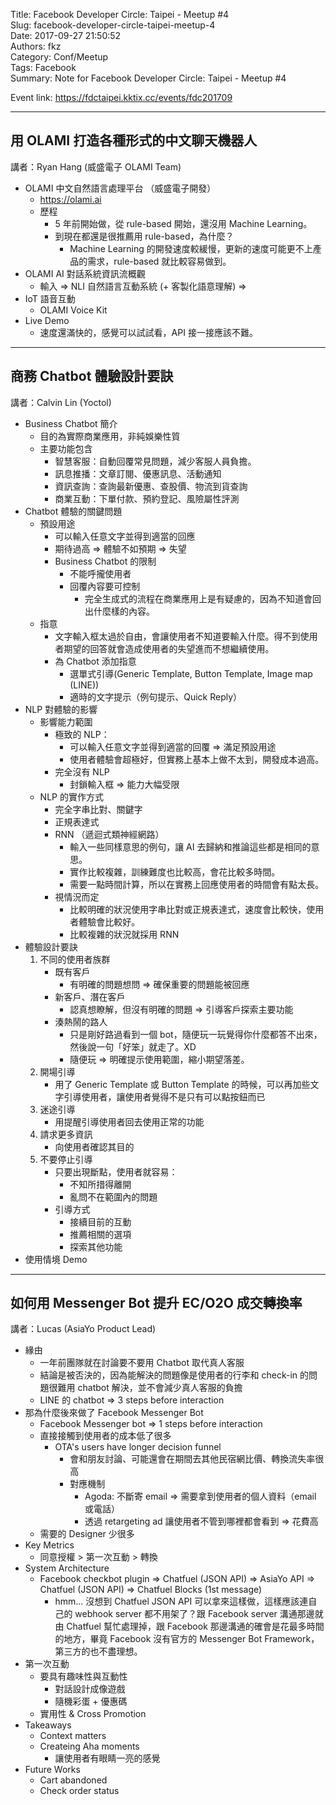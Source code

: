 Title: Facebook Developer Circle: Taipei - Meetup #4  
Slug: facebook-developer-circle-taipei-meetup-4  
Date: 2017-09-27 21:50:52  
Authors: fkz  
Category: Conf/Meetup  
Tags: Facebook  
Summary: Note for Facebook Developer Circle: Taipei - Meetup #4  
  
  
Event link: <https://fdctaipei.kktix.cc/events/fdc201709>  
  
---  
  
## 用 OLAMI 打造各種形式的中文聊天機器人  
講者：Ryan Hang (威盛電子 OLAMI Team)  
  
+ OLAMI 中文自然語言處理平台 （威盛電子開發）  
    + <https://olami.ai>  
    + 歷程  
        + 5 年前開始做，從 rule-based 開始，還沒用 Machine Learning。  
        + 到現在都還是很推薦用 rule-based，為什麼？  
            + Machine Learning 的開發速度較緩慢，更新的速度可能更不上產品的需求，rule-based 就比較容易做到。  
+ OLAMI AI 對話系統資訊流概觀  
    + 輸入 => NLI 自然語言互動系統 (+ 客製化語意理解) =>  
+ IoT 語音互動  
    + OLAMI Voice Kit  
+ Live Demo  
    + 速度還滿快的，感覺可以試試看，API 接一接應該不難。  
  
---  
  
## 商務 Chatbot 體驗設計要訣  
講者：Calvin Lin (Yoctol)  
  
+ Business Chatbot 簡介  
    + 目的為實際商業應用，非純娛樂性質  
    + 主要功能包含  
        + 智慧客服：自動回覆常見問題，減少客服人員負擔。  
        + 訊息推播：文章訂閱、優惠訊息、活動通知  
        + 資訊查詢：查詢最新優惠、查股價、物流到貨查詢  
        + 商業互動：下單付款、預約登記、風險屬性評測  
+ Chatbot 體驗的關鍵問題  
    + 預設用途  
        + 可以輸入任意文字並得到適當的回應  
        + 期待過高 => 體驗不如預期 => 失望  
        + Business Chatbot 的限制  
            + 不能呼攏使用者  
            + 回覆內容要可控制  
                + 完全生成式的流程在商業應用上是有疑慮的，因為不知道會回出什麼樣的內容。  
    + 指意  
        + 文字輸入框太過於自由，會讓使用者不知道要輸入什麼。得不到使用者期望的回答就會造成使用者的失望進而不想繼續使用。  
        + 為 Chatbot 添加指意  
            + 選單式引導(Generic Template, Button Template, Image map (LINE))  
            + 適時的文字提示（例句提示、Quick Reply）  
+ NLP 對體驗的影響  
    + 影響能力範圍  
        + 極致的 NLP：  
            + 可以輸入任意文字並得到適當的回覆 => 滿足預設用途  
            + 使用者體驗會超極好，但實務上基本上做不太到，開發成本過高。  
        + 完全沒有 NLP  
            + 封鎖輸入框 => 能力大幅受限  
    + NLP 的實作方式  
        + 完全字串比對、關鍵字  
        + 正規表達式  
        + RNN （遞迴式類神經網路）  
            + 輸入一些同樣意思的例句，讓 AI 去歸納和推論這些都是相同的意思。  
            + 實作比較複雜，訓練難度也比較高，會花比較多時間。  
            + 需要一點時間計算，所以在實務上回應使用者的時間會有點太長。  
        + 視情況而定  
            + 比較明確的狀況使用字串比對或正規表達式，速度會比較快，使用者體驗會比較好。  
            + 比較複雜的狀況就採用 RNN  
+ 體驗設計要訣  
    1. 不同的使用者族群  
        + 既有客戶  
            + 有明確的問題想問 => 確保重要的問題能被回應  
        + 新客戶、潛在客戶  
            + 認真想瞭解，但沒有明確的問題 => 引導客戶探索主要功能  
        + 湊熱鬧的路人  
            + 只是剛好路過看到一個 bot，隨便玩一玩覺得你什麼都答不出來，然後說一句「好笨」就走了。XD  
            + 隨便玩 => 明確提示使用範圍，縮小期望落差。  
    2. 開場引導  
        + 用了 Generic Template 或 Button Template 的時候，可以再加些文字引導使用者，讓使用者覺得不是只有可以點按鈕而已  
    3. 迷途引導  
        + 用提醒引導使用者回去使用正常的功能  
    4. 請求更多資訊  
        + 向使用者確認其目的  
    5. 不要停止引導  
        + 只要出現斷點，使用者就容易：  
            + 不知所措得離開  
            + 亂問不在範圍內的問題  
        + 引導方式  
            + 接續目前的互動  
            + 推薦相關的選項  
            + 探索其他功能  
+ 使用情境 Demo  
  
---  
  
## 如何用 Messenger Bot 提升 EC/O2O 成交轉換率  
講者：Lucas (AsiaYo Product Lead)  
  
+ 緣由  
    + 一年前團隊就在討論要不要用 Chatbot 取代真人客服  
    + 結論是被否決的，因為能解決的問題像是使用者的行李和 check-in 的問題很難用 chatbot 解決，並不會減少真人客服的負擔  
    + LINE 的 chatbot => 3 steps before interaction  
+ 那為什麼後來做了 Facebook Messenger Bot  
    + Facebook Messenger bot => 1 steps before interaction  
    + 直接接觸到使用者的成本低了很多  
        + OTA's users have longer decision funnel  
            + 會和朋友討論、可能還會在期間去其他民宿網比價、轉換流失率很高  
            + 對應機制  
                + Agoda: 不斷寄 email => 需要拿到使用者的個人資料（email 或電話）  
                + 透過 retargeting ad 讓使用者不管到哪裡都會看到 => 花費高  
    + 需要的 Designer 少很多  
+ Key Metrics  
    + 同意授權 > 第一次互動 > 轉換  
+ System Architecture  
    + Facebook checkbot plugin => Chatfuel (JSON API) => AsiaYo API => Chatfuel (JSON API) => Chatfuel Blocks (1st message)  
        + hmm... 沒想到 Chatfuel JSON API 可以拿來這樣做，這樣應該連自己的 webhook server 都不用架了？跟 Facebook server 溝通那邊就由 Chatfuel 幫忙處理掉，跟 Facebook 那邊溝通的確會是花最多時間的地方，畢竟 Facebook 沒有官方的 Messenger Bot Framework，第三方的也不盡理想。  
+ 第一次互動  
    + 要具有趣味性與互動性  
        + 對話設計成像遊戲  
        + 隨機彩蛋 + 優惠碼  
    + 實用性 & Cross Promotion  
+ Takeaways  
    + Context matters  
    + Createing Aha moments  
        + 讓使用者有眼睛一亮的感覺  
+ Future Works  
    + Cart abandoned  
    + Check order status  
